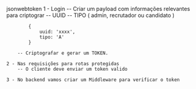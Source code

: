jsonwebtoken
     1 - Login
        -- Criar um payload com informações relevantes para criptograr
            -- UUID
            -- TIPO ( admin, recrutador ou candidato )

            {
                uuid: 'xxxx',
                tipo: 'A'
            }

        -- Criptografar e gerar um TOKEN.

    2 - Nas requisições para rotas protegidas
        -- O cliente deve enviar um token valido

    3 - No backend vamos criar um Middleware para verificar o token
